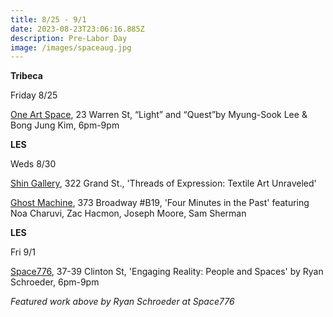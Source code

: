 ```yaml
---
title: 8/25 - 9/1
date: 2023-08-23T23:06:16.885Z
description: Pre-Labor Day
image: /images/spaceaug.jpg
---
```

**Tribeca**

F﻿riday 8/25

[One Art Space](https://oneartspace.com/light-and-quest-myung-sook-lee-bong-jung-kim-august-25th-2023/), 23 Warren St, “Light” and “Quest”by Myung-Sook Lee & Bong Jung Kim, 6pm-9pm

**L﻿ES**

W﻿eds 8/30

[Shin Gallery](http://shin-gallery.com/Exhibition/?view_fg=U&site_gb=1), 322 Grand St., 'Threads of Expression: Textile Art Unraveled'

[G﻿host Machine](https://www.ghostmachine.nyc/projects/four-minutes-in-the-past), 373 Broadway #B19, 'Four Minutes in the Past' featuring Noa Charuvi, Zac Hacmon, Joseph Moore, Sam Sherman

**L﻿ES**

F﻿ri 9/1

[Space776](https://www.space776.com/ryanschroeder), 37-39 Clinton St, 'Engaging Reality: People and Spaces' by Ryan Schroeder, 6pm-9pm

*F﻿eatured work above by Ryan Schroeder at Space776*